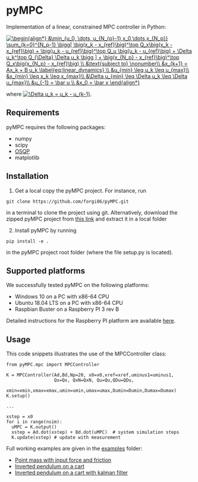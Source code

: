 # pyMPC

Implementation of a linear, constrained MPC controller in Python:

<a href="https://www.codecogs.com/eqnedit.php?latex=\begin{align*}&space;&\min_{u_0,&space;\dots,&space;u_{N_{p}-1},x_0,\dots,x_{N_p}}&space;\sum_{k=0}^{N_p-1}&space;\bigg[&space;\big(x_k&space;-&space;x_{ref}\big)^\top&space;Q_x\big(x_k&space;-&space;x_{ref}\big)&space;&plus;&space;\big(u_k&space;-&space;u_{ref}\big)^\top&space;Q_u&space;\big(u_k&space;-&space;u_{ref}\big)&space;&plus;&space;\Delta&space;u_k^\top&space;Q_{\Delta}&space;\Delta&space;u_k&space;\bigg&space;]&space;&plus;&space;\big(x_{N_p}&space;-&space;x_{ref}\big)^\top&space;Q_x\big(x_{N_p}&space;-&space;x_{ref}\big)&space;\\&space;&\text{subject&space;to}&space;\nonumber\\&space;&x_{k&plus;1}&space;=&space;Ax_k&space;&plus;&space;B&space;u_k&space;\label{eq:linear_dynamics}&space;\\&space;&u_{min}&space;\leq&space;u_k&space;\leq&space;u_{max}\\&space;&x_{min}&space;\leq&space;x_k&space;\leq&space;x_{max}\\&space;&\Delta&space;u_{min}&space;\leq&space;\Delta&space;u_k&space;\leq&space;\Delta&space;u_{max}\\&space;&u_{-1}&space;=&space;\bar&space;u&space;\\&space;&x_0&space;=&space;\bar&space;x&space;\end{align*}" target="_blank"><img src="https://latex.codecogs.com/gif.latex?\begin{align*}&space;&\min_{u_0,&space;\dots,&space;u_{N_{p}-1},x_0,\dots,x_{N_p}}&space;\sum_{k=0}^{N_p-1}&space;\bigg[&space;\big(x_k&space;-&space;x_{ref}\big)^\top&space;Q_x\big(x_k&space;-&space;x_{ref}\big)&space;&plus;&space;\big(u_k&space;-&space;u_{ref}\big)^\top&space;Q_u&space;\big(u_k&space;-&space;u_{ref}\big)&space;&plus;&space;\Delta&space;u_k^\top&space;Q_{\Delta}&space;\Delta&space;u_k&space;\bigg&space;]&space;&plus;&space;\big(x_{N_p}&space;-&space;x_{ref}\big)^\top&space;Q_x\big(x_{N_p}&space;-&space;x_{ref}\big)&space;\\&space;&\text{subject&space;to}&space;\nonumber\\&space;&x_{k&plus;1}&space;=&space;Ax_k&space;&plus;&space;B&space;u_k&space;\label{eq:linear_dynamics}&space;\\&space;&u_{min}&space;\leq&space;u_k&space;\leq&space;u_{max}\\&space;&x_{min}&space;\leq&space;x_k&space;\leq&space;x_{max}\\&space;&\Delta&space;u_{min}&space;\leq&space;\Delta&space;u_k&space;\leq&space;\Delta&space;u_{max}\\&space;&u_{-1}&space;=&space;\bar&space;u&space;\\&space;&x_0&space;=&space;\bar&space;x&space;\end{align*}" title="\begin{align*} &\min_{u_0, \dots, u_{N_{p}-1},x_0,\dots,x_{N_p}} \sum_{k=0}^{N_p-1} \bigg[ \big(x_k - x_{ref}\big)^\top Q_x\big(x_k - x_{ref}\big) + \big(u_k - u_{ref}\big)^\top Q_u \big(u_k - u_{ref}\big) + \Delta u_k^\top Q_{\Delta} \Delta u_k \bigg ] + \big(x_{N_p} - x_{ref}\big)^\top Q_x\big(x_{N_p} - x_{ref}\big) \\ &\text{subject to} \nonumber\\ &x_{k+1} = Ax_k + B u_k \label{eq:linear_dynamics} \\ &u_{min} \leq u_k \leq u_{max}\\ &x_{min} \leq x_k \leq x_{max}\\ &\Delta u_{min} \leq \Delta u_k \leq \Delta u_{max}\\ &u_{-1} = \bar u \\ &x_0 = \bar x \end{align*}" /></a>

where <a href="https://www.codecogs.com/eqnedit.php?latex=\Delta&space;u_k&space;=&space;u_k&space;-&space;u_{k-1}" target="_blank"><img src="https://latex.codecogs.com/gif.latex?\Delta&space;u_k&space;=&space;u_k&space;-&space;u_{k-1}" title="\Delta u_k = u_k - u_{k-1}" /></a>.
## Requirements

pyMPC requires the following packages:
* numpy
* scipy
* [OSQP](https://osqp.org/)
* matplotlib

## Installation

1. Get a local copy the pyMPC project. For instance, run 
```
git clone https://github.com/forgi86/pyMPC.git
```
in a terminal to clone the project using git. Alternatively, download the zipped pyMPC project from [this link](https://github.com/forgi86/pyMPC/zipball/master) and extract it in a local folder

2. Install pyMPC by running
```
pip install -e .
```
in the pyMPC project root folder (where the file setup.py is located).

## Supported platforms

We successfully tested pyMPC on the following platforms:
* Windows 10 on a PC with x86-64 CPU
* Ubuntu 18.04 LTS on a PC with x86-64 CPU
* Raspbian Buster on a Raspberry PI 3 rev B

Detailed instructions for the Raspberry PI platform are available [here](README_PI.md).

## Usage 

This code snippets illustrates the use of the MPCController class:

```
from pyMPC.mpc import MPCController

K = MPCController(Ad,Bd,Np=20, x0=x0,xref=xref,uminus1=uminus1,
                  Qx=Qx, QxN=QxN, Qu=Qu,QDu=QDu,
                  xmin=xmin,xmax=xmax,umin=umin,umax=umax,Dumin=Dumin,Dumax=Dumax)
K.setup()

...

xstep = x0
for i in range(nsim): 
  uMPC = K.output()
  xstep = Ad.dot(xstep) + Bd.dot(uMPC)  # system simulation steps
  K.update(xstep) # update with measurement
```
Full working examples are given in the [examples](examples) folder:
 * [Point mass with input force and friction](examples/example_point_mass.ipynb)
 * [Inverted pendulum on a cart](examples/example_inverted_pendulum.ipynb)
 * [Inverted pendulum on a cart with kalman filter](examples/example_inverted_pendulum_kalman.ipynb)
